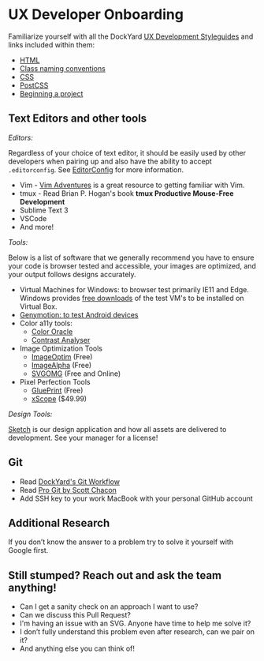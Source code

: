 # UX Developer Onboarding

Familiarize yourself with all the DockYard
[UX Development Styleguides](https://github.com/dockyard/styleguides/tree/master/ux-dev)
and links included within them:

* [HTML](https://github.com/dockyard/styleguides/blob/master/ux-dev/html.md)
* [Class naming conventions](https://github.com/dockyard/styleguides/blob/master/ux-dev/class-naming-conventions.md)
* [CSS](https://github.com/dockyard/styleguides/blob/master/ux-dev/css.md)
* [PostCSS](https://github.com/dockyard/styleguides/blob/master/ux-dev/postcss.md)
* [Beginning a project](https://github.com/dockyard/styleguides/blob/master/ux-dev/beginning-a-project.md)

## Text Editors and other tools

*Editors:* 

Regardless of your choice of text editor, it should be easily used by other developers when pairing up and also have the ability to accept `.editorconfig`. See [EditorConfig](http://editorconfig.org/#download) for more information.

* Vim -  [Vim Adventures](http://vim-adventures.com/) is a great resource to getting familiar with Vim.
* tmux - Read Brian P. Hogan's book __tmux Productive Mouse-Free Development__
* Sublime Text 3
* VSCode
* And more!

*Tools:*

Below is a list of software that we generally recommend you have to ensure your code is browser tested and accessible, your images are optimized, and your output follows designs accurately.

* Virtual Machines for Windows: to browser test primarily IE11 and Edge. Windows provides [free downloads](https://developer.microsoft.com/en-us/microsoft-edge/tools/vms/) of the test VM's to be installed on Virtual Box.
* [Genymotion: to test Android devices](https://www.genymotion.com/)
* Color a11y tools: 
  * [Color Oracle](http://colororacle.org/)
  * [Contrast Analyser](https://developer.paciellogroup.com/resources/contrastanalyser/)
* Image Optimization Tools
  * [ImageOptim](https://imageoptim.com/mac) (Free)
  * [ImageAlpha](https://pngmini.com/) (Free)
  * [SVGOMG](https://jakearchibald.github.io/svgomg/) (Free and Online)
* Pixel Perfection Tools
  * [GluePrint](http://glueprintapp.com/) (Free)
  * [xScope](https://xscopeapp.com/) ($49.99)

*Design Tools:*

[Sketch](https://www.sketchapp.com/) is our design application and how all assets are delivered to development. See your manager for a license! 

## Git

* Read [DockYard's Git Workflow](https://github.com/DockYard/wiki/blob/master/git-workflow.md)
* Read
  [Pro Git by Scott Chacon](http://git-scm.com/book/en/v2)
* Add SSH key to your work MacBook with your personal GitHub account

## Additional Research

If you don’t know the answer to a problem try to solve it yourself
with Google first. 

## Still stumped? Reach out and ask the team anything! 

* Can I get a sanity check on an approach I want to use? 
* Can we discuss this Pull Request?
* I'm having an issue with an SVG. Anyone have time to help me solve it? 
* I don’t fully understand this problem even after research, can we pair on it?
* And anything else you can think of! 
